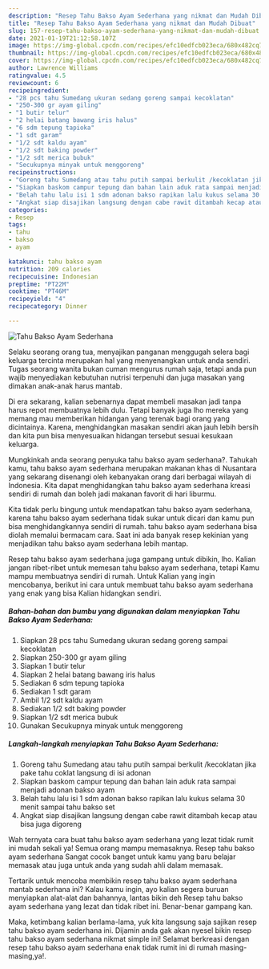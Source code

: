 ```yaml
---
description: "Resep Tahu Bakso Ayam Sederhana yang nikmat dan Mudah Dibuat"
title: "Resep Tahu Bakso Ayam Sederhana yang nikmat dan Mudah Dibuat"
slug: 157-resep-tahu-bakso-ayam-sederhana-yang-nikmat-dan-mudah-dibuat
date: 2021-01-19T21:12:58.107Z
image: https://img-global.cpcdn.com/recipes/efc10edfcb023eca/680x482cq70/tahu-bakso-ayam-sederhana-foto-resep-utama.jpg
thumbnail: https://img-global.cpcdn.com/recipes/efc10edfcb023eca/680x482cq70/tahu-bakso-ayam-sederhana-foto-resep-utama.jpg
cover: https://img-global.cpcdn.com/recipes/efc10edfcb023eca/680x482cq70/tahu-bakso-ayam-sederhana-foto-resep-utama.jpg
author: Lawrence Williams
ratingvalue: 4.5
reviewcount: 6
recipeingredient:
- "28 pcs tahu Sumedang ukuran sedang goreng sampai kecoklatan"
- "250-300 gr ayam giling"
- "1 butir telur"
- "2 helai batang bawang iris halus"
- "6 sdm tepung tapioka"
- "1 sdt garam"
- "1/2 sdt kaldu ayam"
- "1/2 sdt baking powder"
- "1/2 sdt merica bubuk"
- "Secukupnya minyak untuk menggoreng"
recipeinstructions:
- "Goreng tahu Sumedang atau tahu putih sampai berkulit /kecoklatan jika pake tahu coklat langsung di isi adonan"
- "Siapkan baskom campur tepung dan bahan lain aduk rata sampai menjadi adonan bakso ayam"
- "Belah tahu lalu isi 1 sdm adonan bakso rapikan lalu kukus selama 30 menit sampai tahu bakso set"
- "Angkat siap disajikan langsung dengan cabe rawit ditambah kecap atau bisa juga digoreng"
categories:
- Resep
tags:
- tahu
- bakso
- ayam

katakunci: tahu bakso ayam 
nutrition: 209 calories
recipecuisine: Indonesian
preptime: "PT22M"
cooktime: "PT46M"
recipeyield: "4"
recipecategory: Dinner

---
```



![Tahu Bakso Ayam Sederhana](https://img-global.cpcdn.com/recipes/efc10edfcb023eca/680x482cq70/tahu-bakso-ayam-sederhana-foto-resep-utama.jpg)

Selaku seorang orang tua, menyajikan panganan menggugah selera bagi keluarga tercinta merupakan hal yang menyenangkan untuk anda sendiri. Tugas seorang  wanita bukan cuman mengurus rumah saja, tetapi anda pun wajib menyediakan kebutuhan nutrisi terpenuhi dan juga masakan yang dimakan anak-anak harus mantab.

Di era  sekarang, kalian sebenarnya dapat membeli masakan jadi tanpa harus repot membuatnya lebih dulu. Tetapi banyak juga lho mereka yang memang mau memberikan hidangan yang terenak bagi orang yang dicintainya. Karena, menghidangkan masakan sendiri akan jauh lebih bersih dan kita pun bisa menyesuaikan hidangan tersebut sesuai kesukaan keluarga. 



Mungkinkah anda seorang penyuka tahu bakso ayam sederhana?. Tahukah kamu, tahu bakso ayam sederhana merupakan makanan khas di Nusantara yang sekarang disenangi oleh kebanyakan orang dari berbagai wilayah di Indonesia. Kita dapat menghidangkan tahu bakso ayam sederhana kreasi sendiri di rumah dan boleh jadi makanan favorit di hari liburmu.

Kita tidak perlu bingung untuk mendapatkan tahu bakso ayam sederhana, karena tahu bakso ayam sederhana tidak sukar untuk dicari dan kamu pun bisa menghidangkannya sendiri di rumah. tahu bakso ayam sederhana bisa diolah memalui bermacam cara. Saat ini ada banyak resep kekinian yang menjadikan tahu bakso ayam sederhana lebih mantap.

Resep tahu bakso ayam sederhana juga gampang untuk dibikin, lho. Kalian jangan ribet-ribet untuk memesan tahu bakso ayam sederhana, tetapi Kamu mampu membuatnya sendiri di rumah. Untuk Kalian yang ingin mencobanya, berikut ini cara untuk membuat tahu bakso ayam sederhana yang enak yang bisa Kalian hidangkan sendiri.

<!--inarticleads1-->

##### Bahan-bahan dan bumbu yang digunakan dalam menyiapkan Tahu Bakso Ayam Sederhana:

1. Siapkan 28 pcs tahu Sumedang ukuran sedang goreng sampai kecoklatan
1. Siapkan 250-300 gr ayam giling
1. Siapkan 1 butir telur
1. Siapkan 2 helai batang bawang iris halus
1. Sediakan 6 sdm tepung tapioka
1. Sediakan 1 sdt garam
1. Ambil 1/2 sdt kaldu ayam
1. Sediakan 1/2 sdt baking powder
1. Siapkan 1/2 sdt merica bubuk
1. Gunakan Secukupnya minyak untuk menggoreng




<!--inarticleads2-->

##### Langkah-langkah menyiapkan Tahu Bakso Ayam Sederhana:

1. Goreng tahu Sumedang atau tahu putih sampai berkulit /kecoklatan jika pake tahu coklat langsung di isi adonan
1. Siapkan baskom campur tepung dan bahan lain aduk rata sampai menjadi adonan bakso ayam
1. Belah tahu lalu isi 1 sdm adonan bakso rapikan lalu kukus selama 30 menit sampai tahu bakso set
1. Angkat siap disajikan langsung dengan cabe rawit ditambah kecap atau bisa juga digoreng




Wah ternyata cara buat tahu bakso ayam sederhana yang lezat tidak rumit ini mudah sekali ya! Semua orang mampu memasaknya. Resep tahu bakso ayam sederhana Sangat cocok banget untuk kamu yang baru belajar memasak atau juga untuk anda yang sudah ahli dalam memasak.

Tertarik untuk mencoba membikin resep tahu bakso ayam sederhana mantab sederhana ini? Kalau kamu ingin, ayo kalian segera buruan menyiapkan alat-alat dan bahannya, lantas bikin deh Resep tahu bakso ayam sederhana yang lezat dan tidak ribet ini. Benar-benar gampang kan. 

Maka, ketimbang kalian berlama-lama, yuk kita langsung saja sajikan resep tahu bakso ayam sederhana ini. Dijamin anda gak akan nyesel bikin resep tahu bakso ayam sederhana nikmat simple ini! Selamat berkreasi dengan resep tahu bakso ayam sederhana enak tidak rumit ini di rumah masing-masing,ya!.

